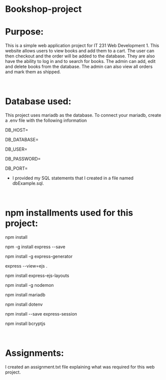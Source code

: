 # Bookshop-project

# Purpose:

This is a simple web application project for IT 231 Web Development 1. This website allows users to view books and add them to a cart. The user can then checkout and the order will be added to the database. They are also have the ability to log in and to search for books. The admin can add, edit and delete books from the database. The admin can also view all orders and mark them as shipped. 

<br>

# Database used: 
This project uses mariadb as the database. To connect your mariadb, create a .env file with the following information

DB_HOST=

DB_DATABASE=

DB_USER=

DB_PASSWORD=

DB_PORT=    
   


- I provided my SQL statements that I created in a file named dbExample.sql.

<br>

# npm installments used for this project:

npm install

npm -g install express --save

npm install -g express-generator

express --view=ejs .

npm install express-ejs-layouts

npm install -g nodemon

npm install mariadb

npm install dotenv

npm install --save express-session

npm install bcryptjs

<br>

# Assignments:

I created an assignment.txt file explaining what was required for this web project.


